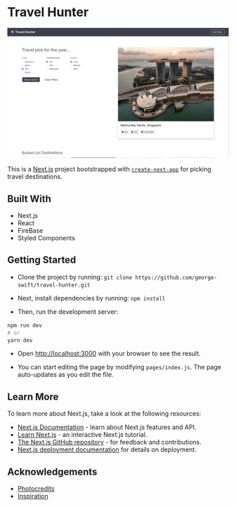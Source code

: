 # Travel Hunter

![](public/travel-pick.webp)

This is a [Next.js](https://nextjs.org/) project bootstrapped with [`create-next-app`](https://github.com/vercel/next.js/tree/canary/packages/create-next-app) for picking travel destinations.

## Built With

- Next.js
- React
- FireBase
- Styled Components

## Getting Started

- Clone the project by running: `git clone https://github.com/george-swift/travel-hunter.git`

- Next, install dependencies by running: `npm install`

- Then, run the development server:

```bash
npm run dev
# or
yarn dev
```

- Open [http://localhost:3000](http://localhost:3000) with your browser to see the result.

- You can start editing the page by modifying `pages/index.js`. The page auto-updates as you edit the file.

## Learn More

To learn more about Next.js, take a look at the following resources:

- [Next.js Documentation](https://nextjs.org/docs) - learn about Next.js features and API.
- [Learn Next.js](https://nextjs.org/learn) - an interactive Next.js tutorial.
- [The Next.js GitHub repository](https://github.com/vercel/next.js/) - for feedback and contributions.
- [Next.js deployment documentation](https://nextjs.org/docs/deployment) for details on deployment.

## Acknowledgements

- [Photocredits](https://unsplash.com)
- [Inspiration](https://brittanychiang.com/)
